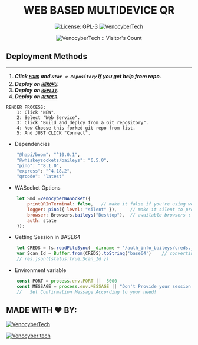 <h1 align="center"> WEB BASED MULTIDEVICE QR </h1>

  <html>
   <body>
  <p align="center">  
  <a aria-label="FORK" href="https://github.com/Kingjux/venocyber-md-qr/fork" target="_blank">
    <img alt="License: GPL-3" src="https://img.shields.io/github/stars/SuhailTechInfo/web-qr?style=social" target="_blank" />
  </a>
  <a aria-label="Venocyber_Md is free to use" href="https://youtube.com/@JASTINMTEWA_vn9pl" target="_blank">
    <img alt="VenocyberTech" src="https://img.shields.io/youtube/channel/subscribers/UCU071AMRqcd5mfTdCgJFwPg" target="_blank" />
  </a>
    <p align="center"><img src="https://profile-counter.glitch.me/{smd-web-qr}/count.svg" alt="VenocyberTech :: Visitor's Count" /></p>

     
  </body>
</html>


## Deployment Methods
---
1.  ***Click [`FORK`](https://github.com/Kingjux/venocyber-md-qr/fork) and `Star ⭐ Repository` if you get help from repo.***
2.  ***Deploy on [`HEROKU`](https://dashboard.heroku.com/new?template=https://github.com/Kingjux/venocyber-md-qr).***
3.  ***Deploy on [`REPLIT`](https://replit.com/github/Kingjux/venocyber-md-qr).***
4. ***Deploy on [`RENDER`](https://dashboard.render.com/login).***
```
RENDER PROCESS:
    1: Click "NEW".
    2: Select "Web Service".
    3: Click "Build and deploy from a Git repository".
    4: Now Choose this forked git repo from list.
    5: And JUST CLICK "Connect". 
```




- Dependencies
```sh
    "@hapi/boom": "^10.0.1",
    "@whiskeysockets/baileys": "6.5.0",      
    "pino": "^8.1.0",
    "express": "^4.18.2",
    "qrcode": "latest"
```


- WASocket Options
```js
    let Smd =VenocyberWASocket({ 
        printQRInTerminal: false,   // make it false if you're using web
        logger: pino({ level: "silent" }),     // make it silent to prevent baileys buffering
        browser: Browsers.baileys("Desktop"),  // awailable browsers : ubuntu, macOS, baileys.
        auth: state 
    });
```



- Getting Session in BASE64
```js
    let CREDS = fs.readFileSync(__dirname + '/auth_info_baileys/creds.json')
    var Scan_Id = Buffer.from(CREDS).toString('base64')    // converting into Base64 ---- IMPLEMENT ACCOEDING TO YOUR NEED
    // res.json({status:true,Scan_Id })
```




- Environment variable
```js
    const PORT = process.env.PORT ||  5000
    const MESSAGE = process.env.MESSAGE || "Don't Provide your session id to someone!" 
    //   Set Confirmation Message According to your need! 
```









## MADE WITH ❤️ BY:
[![VenocyberTech](https://telegra.ph/file/1252ab43fa38f7b88ecf5.jpg)](https://github.com/Kingjux)



[![Venocyber tech](https://readme-typing-svg.demolab.com?font=Anton&size=30&pause=998&color=F51FFF&background=F7F2F20A&vCenter=true&random=false&width=465&lines=Hello+Everyone%F0%9F%91%8B!;thank+you+for+visiting+my+site;I+am+venocyber+admin+founder+of+this;project;and+creator+too;i'm+looking+forwad+for+your+feedback;love+you+💖+🫂+💕+😕🙃)](https://github.com/Kingjux)
